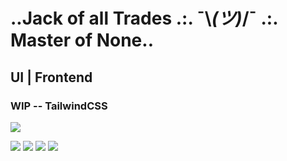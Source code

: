 # ..Jack of all Trades .:. ¯\\_(ツ)_/¯ .:. Master of None..
## UI | Frontend
### WIP -- TailwindCSS
![](https://www.codewars.com/users/brnt-toast/badges/large)

![](https://badges.peiyuan.ch/leetcode/brnt-toast/ranking?logo=leetcode&label=brnt-toast&style=for-the-badge&color=green)
![](https://badges.peiyuan.ch/leetcode/brnt-toast/rate?difficulty=easy)
![](https://badges.peiyuan.ch/leetcode/brnt-toast/rate?difficulty=medium)
![](https://badges.peiyuan.ch/leetcode/brnt-toast/rate?difficulty=hard)

<!--
**brnt-toast/brnt-toast** is a ✨ _special_ ✨ repository because its `README.md` (this file) appears on your GitHub profile.

Here are some ideas to get you started:

- 🔭 I’m currently working on ...
- 🌱 I’m currently learning ...
- 👯 I’m looking to collaborate on ...
- 🤔 I’m looking for help with ...
- 💬 Ask me about ...
- 📫 How to reach me: ...
- 😄 Pronouns: ...
- ⚡ Fun fact: ...
-->

